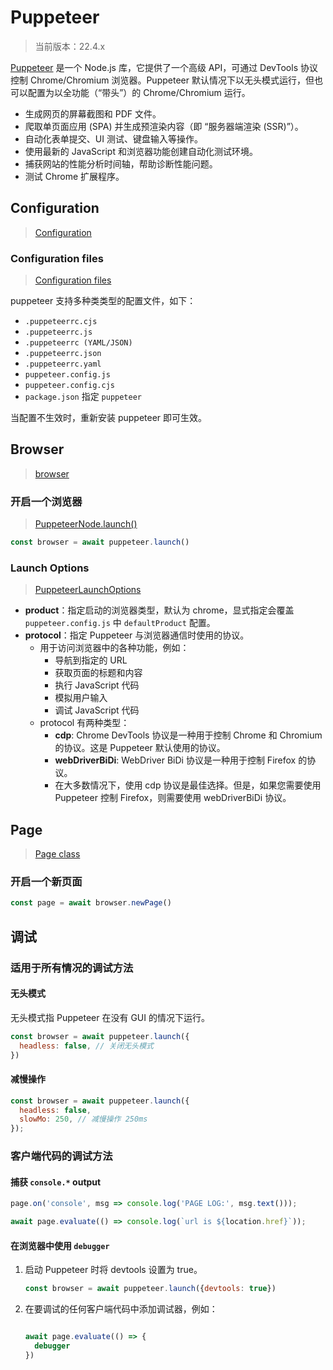 # Puppeteer

> 当前版本：22.4.x

[Puppeteer](https://pptr.dev/) 是一个 Node.js 库，它提供了一个高级 API，可通过 DevTools 协议控制 Chrome/Chromium 浏览器。Puppeteer 默认情况下以无头模式运行，但也可以配置为以全功能（“带头”）的 Chrome/Chromium 运行。

- 生成网页的屏幕截图和 PDF 文件。
- 爬取单页面应用 (SPA) 并生成预渲染内容（即 “服务器端渲染 (SSR)”）。
- 自动化表单提交、UI 测试、键盘输入等操作。
- 使用最新的 JavaScript 和浏览器功能创建自动化测试环境。
- 捕获网站的性能分析时间轴，帮助诊断性能问题。
- 测试 Chrome 扩展程序。

## Configuration

> [Configuration](https://pptr.dev/api/puppeteer.configuration)

### Configuration files

> [Configuration files](https://pptr.dev/guides/configuration#configuration-files)

puppeteer 支持多种类类型的配置文件，如下：

- `.puppeteerrc.cjs`
- `.puppeteerrc.js`
- `.puppeteerrc (YAML/JSON)`
- `.puppeteerrc.json`
- `.puppeteerrc.yaml`
- `puppeteer.config.js`
- `puppeteer.config.cjs`
- `package.json` 指定 `puppeteer`

当配置不生效时，重新安装 puppeteer 即可生效。

## Browser

> [browser](https://pptr.dev/api/puppeteer.browser)

### 开启一个浏览器

> [PuppeteerNode.launch()](https://pptr.dev/api/puppeteer.puppeteernode.launch)

```js
const browser = await puppeteer.launch()
```

### Launch Options

> [PuppeteerLaunchOptions](https://pptr.dev/api/puppeteer.puppeteerlaunchoptions)

- **product**：指定启动的浏览器类型，默认为 chrome，显式指定会覆盖 `puppeteer.config.js` 中 `defaultProduct` 配置。
- **protocol**：指定 Puppeteer 与浏览器通信时使用的协议。
  - 用于访问浏览器中的各种功能，例如：
    - 导航到指定的 URL
    - 获取页面的标题和内容
    - 执行 JavaScript 代码
    - 模拟用户输入
    - 调试 JavaScript 代码
  - protocol 有两种类型：
    - **cdp**: Chrome DevTools 协议是一种用于控制 Chrome 和 Chromium 的协议。这是 Puppeteer 默认使用的协议。
    - **webDriverBiDi**: WebDriver BiDi 协议是一种用于控制 Firefox 的协议。
    - 在大多数情况下，使用 cdp 协议是最佳选择。但是，如果您需要使用 Puppeteer 控制 Firefox，则需要使用 webDriverBiDi 协议。

## Page

> [Page class](https://pptr.dev/api/puppeteer.page)

### 开启一个新页面

```js
const page = await browser.newPage()
```

## 调试

### 适用于所有情况的调试方法

#### 无头模式

无头模式指 Puppeteer 在没有 GUI 的情况下运行。

```js
const browser = await puppeteer.launch({
  headless: false, // 关闭无头模式
})
```

#### 减慢操作

```js
const browser = await puppeteer.launch({
  headless: false,
  slowMo: 250, // 减慢操作 250ms
});
```

### 客户端代码的调试方法

#### 捕获 `console.*` output

```js
page.on('console', msg => console.log('PAGE LOG:', msg.text()));

await page.evaluate(() => console.log(`url is ${location.href}`));
```

#### 在浏览器中使用 `debugger`

1. 启动 Puppeteer 时将 devtools 设置为 true。

    ```js
    const browser = await puppeteer.launch({devtools: true})
    ```

2. 在要调试的任何客户端代码中添加调试器，例如：

    ```js

    await page.evaluate(() => {
      debugger
    })
    ```
